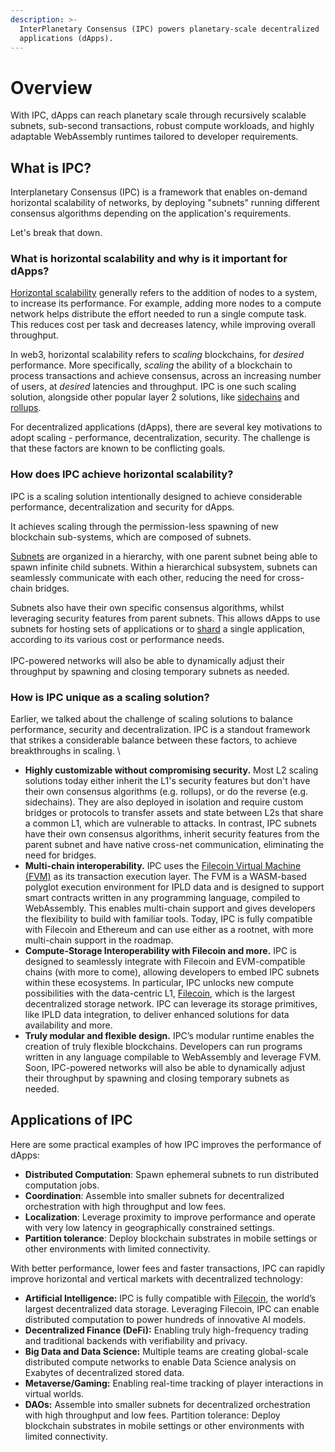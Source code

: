 ```yaml
---
description: >-
  InterPlanetary Consensus (IPC) powers planetary-scale decentralized
  applications (dApps).
---
```


# Overview

With IPC, dApps can reach planetary scale through recursively scalable subnets, sub-second transactions, robust compute workloads, and highly adaptable WebAssembly runtimes tailored to developer requirements.

## What is IPC?

Interplanetary Consensus (IPC) is a framework that enables on-demand horizontal scalability of networks, by deploying "subnets" running different consensus algorithms depending on the application's requirements.

Let's break that down.

### What is horizontal scalability and why is it important for dApps?

[Horizontal scalability](https://en.wikipedia.org/wiki/Scalability#Horizontal\_or\_scale\_out) generally refers to the addition of nodes to a system, to increase its performance. For example, adding more nodes to a compute network helps distribute the effort needed to run a single compute task. This reduces cost per task and decreases latency, while improving overall throughput.&#x20;

In web3, horizontal scalability refers to  _scaling_ blockchains, for _desired_ performance. More specifically, _scaling_ the ability of a blockchain to process transactions and achieve consensus, across an increasing number of users, at _desired_ latencies and throughput. IPC is one such scaling solution, alongside other popular layer 2 solutions, like [sidechains](https://ethereum.org/en/developers/docs/scaling/sidechains/) and [rollups](https://ethereum.org/en/developers/docs/scaling/#rollups).&#x20;

For decentralized applications (dApps), there are several key motivations to adopt scaling - performance, decentralization, security. The challenge is that these factors are known to be conflicting goals.&#x20;

### How does IPC achieve horizontal scalability?&#x20;

IPC is a scaling solution intentionally designed to achieve considerable performance, decentralization and security for dApps.

It achieves scaling through the permission-less spawning of new blockchain sub-systems, which are composed of subnets.&#x20;

[Subnets](key-concepts/subnets.md) are organized in a hierarchy, with one parent subnet being able to spawn infinite child subnets. Within a hierarchical subsystem, subnets can seamlessly communicate with each other, reducing the need for cross-chain bridges.

Subnets also have their own specific consensus algorithms, whilst leveraging security features from parent subnets. This allows dApps to use subnets for hosting sets of applications or to [shard](https://en.wikipedia.org/wiki/Shard\_\(database\_architecture\)) a single application, according to its various cost or performance needs. \
\
IPC-powered networks will also be able to dynamically adjust their throughput by spawning and closing temporary subnets as needed.

### How is IPC unique as a scaling solution?

Earlier, we talked about the challenge of scaling solutions to balance performance, security and decentralization. IPC is a standout framework that strikes a considerable balance between these factors, to achieve breakthroughs in scaling.  \


* **Highly customizable without compromising security.** Most L2 scaling solutions today either inherit the L1's security features but don't have their own consensus algorithms (e.g. rollups), or do the reverse (e.g. sidechains). They are also deployed in isolation and require custom bridges or protocols to transfer assets and state between L2s that share a common L1, which are vulnerable to attacks. In contrast, IPC subnets have their own consensus algorithms, inherit security features from the parent subnet and have native cross-net communication, eliminating the need for bridges.&#x20;
* **Multi-chain interoperability.** IPC uses the [Filecoin Virtual Machine (FVM)](https://docs.filecoin.io/smart-contracts/fundamentals/the-fvm) as its transaction execution layer. The FVM is a WASM-based polyglot execution environment for IPLD data and is designed to support smart contracts written in any programming language, compiled to WebAssembly. This enables multi-chain support and gives developers the flexibility to build with familiar tools. Today, IPC is fully compatible with Filecoin and Ethereum and can use either as a rootnet, with more multi-chain support in the roadmap.
* **Compute-Storage Interoperability with Filecoin and more.** IPC is designed to seamlessly integrate with Filecoin and EVM-compatible chains (with more to come), allowing developers to embed IPC subnets within these ecosystems. In particular, IPC unlocks new compute possibilities with the data-centric L1, [Filecoin](https://docs.filecoin.io/basics/what-is-filecoin), which is the largest decentralized storage network. IPC can leverage its storage primitives, like IPLD data integration, to deliver enhanced solutions for data availability and more.
* **Truly modular and flexible design.** IPC’s modular runtime enables the creation of truly flexible blockchains. Developers can run programs written in any language compilable to WebAssembly and leverage FVM. Soon, IPC-powered networks will also be able to dynamically adjust their throughput by spawning and closing temporary subnets as needed.

## Applications of IPC

Here are some practical examples of how IPC improves the performance of dApps:

* **Distributed Computation**: Spawn ephemeral subnets to run distributed computation jobs.
* **Coordination**: Assemble into smaller subnets for decentralized orchestration with high throughput and low fees.
* **Localization**: Leverage proximity to improve performance and operate with very low latency in geographically constrained settings.
* **Partition tolerance**: Deploy blockchain substrates in mobile settings or other environments with limited connectivity.

With better performance, lower fees and faster transactions, IPC can rapidly improve horizontal and vertical markets with decentralized technology:

* **Artificial Intelligence:** IPC is fully compatible with [Filecoin](https://docs.filecoin.io/basics/what-is-filecoin), the world’s largest decentralized data storage. Leveraging Filecoin, IPC can enable distributed computation to power hundreds of innovative AI models.
* **Decentralized Finance (DeFi):** Enabling truly high-frequency trading and traditional backends with verifiability and privacy.
* **Big Data and Data Science:** Multiple teams are creating global-scale distributed compute networks to enable Data Science analysis on Exabytes of decentralized stored data.
* **Metaverse/Gaming:** Enabling real-time tracking of player interactions in virtual worlds.
* **DAOs:** Assemble into smaller subnets for decentralized orchestration with high throughput and low fees. Partition tolerance: Deploy blockchain substrates in mobile settings or other environments with limited connectivity.
